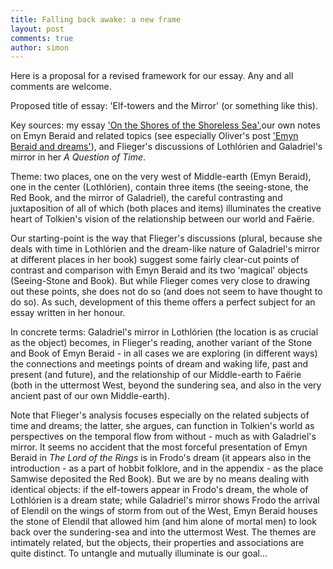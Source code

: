 ```yaml
---
title: Falling back awake: a new frame
layout: post
comments: true
author: simon
---
```


Here is a proposal for a revised framework for our essay. Any and all comments are welcome.

Proposed title of essay: 'Elf-towers and the Mirror' (or something like this).

Key sources: my essay ['On the Shores of the Shoreless Sea'](http://www.tolkienlibrary.com/press/1182-on-the-shores-of-the-shoreless-sea-simon-cook.php),our own notes on Emyn Beraid and related topics (see especially Oliver's post ['Emyn Beraid and dreams'](http://uoou.github.io/AWildernessOfDragons/emyn-beraid-and-dreams/)), and Flieger's discussions of Lothlórien and Galadriel's mirror in her *A Question of Time*.

Theme: two places, one on the very west of Middle-earth (Emyn Beraid), one in the center (Lothlórien), contain three items (the seeing-stone, the Red Book, and the mirror of Galadriel), the careful contrasting and juxtaposition of all of which (both places and items) illuminates the creative heart of Tolkien's vision of the relationship between our world and Faërie.

Our starting-point is the way that Flieger's discussions (plural, because she deals with time in Lothlórien and the dream-like nature of Galadriel's mirror at different places in her book) suggest some fairly clear-cut points of contrast and comparison with Emyn Beraid and its two 'magical' objects (Seeing-Stone and Book). But while Flieger comes very close to drawing out these points, she does not do so (and does not seem to have thought to do so). As such, development of this theme offers a perfect subject for an essay written in her honour.

In concrete terms: Galadriel's mirror in Lothlórien (the location is as crucial as the object) becomes, in Flieger's reading, another variant of the Stone and Book of Emyn Beraid - in all cases we are exploring (in different ways) the connections and meetings points of dream and waking life, past and present (and future), and the relationship of our Middle-earth to Faërie (both in the uttermost West, beyond the sundering sea, and also in the very ancient past of our own Middle-earth).

Note that Flieger's analysis focuses especially on the related subjects of time and dreams; the latter, she argues, can function in Tolkien's world as perspectives on the temporal flow from without - much as with Galadriel's mirror. It seems no accident that the most forceful presentation of Emyn Beraid in *The Lord of the Rings* is in Frodo's dream (it appears also in the introduction - as a part of hobbit folklore, and in the appendix - as the place Samwise deposited the Red Book). But we are by no means dealing with identical objects: if the elf-towers appear in Frodo's dream, the whole of Lothlórien is a dream state; while Galadriel's mirror shows Frodo the arrival of Elendil on the wings of storm from out of the West, Emyn Beraid houses the stone of Elendil that allowed him (and him alone of mortal men) to look back over the sundering-sea and into the uttermost West. The themes are intimately related, but the objects, their properties and associations are quite distinct. To untangle and mutually illuminate is our goal...








